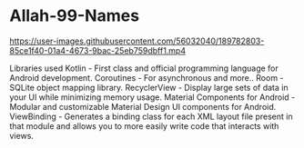 # Allah-99-Names

https://user-images.githubusercontent.com/56032040/189782803-85ce1f40-01a4-4673-9bac-25eb759dbff1.mp4

 Libraries used
Kotlin - First class and official programming language for Android development.
Coroutines - For asynchronous and more..
Room - SQLite object mapping library.
RecyclerView - Display large sets of data in your UI while minimizing memory usage.
Material Components for Android - Modular and customizable Material Design UI components for Android.
ViewBinding - Generates a binding class for each XML layout file present in that module and allows you to more easily write code that interacts with views.
